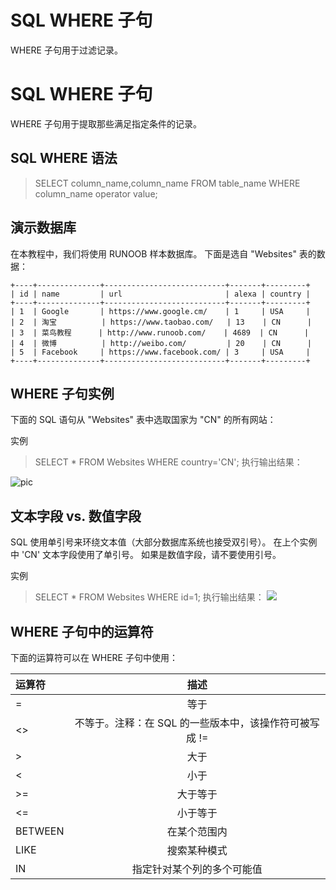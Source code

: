 # SQL WHERE 子句
WHERE 子句用于过滤记录。

# SQL WHERE 子句
WHERE 子句用于提取那些满足指定条件的记录。

## SQL WHERE 语法
> SELECT column_name,column_name
> FROM table_name
> WHERE column_name operator value;

## 演示数据库
在本教程中，我们将使用 RUNOOB 样本数据库。
下面是选自 "Websites" 表的数据：
```
+----+--------------+---------------------------+-------+---------+
| id | name         | url                       | alexa | country |
+----+--------------+---------------------------+-------+---------+
| 1  | Google       | https://www.google.cm/    | 1     | USA     |
| 2  | 淘宝          | https://www.taobao.com/   | 13    | CN      |
| 3  | 菜鸟教程      | http://www.runoob.com/    | 4689  | CN      |
| 4  | 微博          | http://weibo.com/         | 20    | CN      |
| 5  | Facebook     | https://www.facebook.com/ | 3     | USA     |
+----+--------------+---------------------------+-------+---------+
```
## WHERE 子句实例
下面的 SQL 语句从 "Websites" 表中选取国家为 "CN" 的所有网站：

实例
> SELECT * FROM Websites WHERE country='CN';
执行输出结果：

![pic](https://www.runoob.com/wp-content/uploads/2013/09/4B7980AC-2566-43F7-843A-256E868B92A4.jpg)

## 文本字段 vs. 数值字段
SQL 使用单引号来环绕文本值（大部分数据库系统也接受双引号）。
在上个实例中 'CN' 文本字段使用了单引号。
如果是数值字段，请不要使用引号。

实例
> SELECT * FROM Websites WHERE id=1;
执行输出结果：
![](https://www.runoob.com/wp-content/uploads/2013/09/639D2956-99CE-44E9-B960-EA14D296820E.jpg)

## WHERE 子句中的运算符
下面的运算符可以在 WHERE 子句中使用：

| 运算符    |        描述  | 
| :-----    | :-----------: |
| = |  等于 |
| <> |  不等于。注释：在 SQL 的一些版本中，该操作符可被写成 != |
| >  | 大于 |
| <  | 小于 |
| >=  | 大于等于 |
| <=  | 小于等于 |
| BETWEEN | 在某个范围内 |
| LIKE | 搜索某种模式 |
| IN | 指定针对某个列的多个可能值 |
